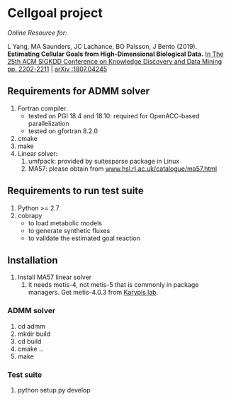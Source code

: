 # Cellgoal project

*Online Resource for:*

L Yang, MA Saunders, JC Lachance, BO Palsson, J Bento (2019). **Estimating Cellular Goals from High-Dimensional Biological Data.** 
[In The 25th ACM SIGKDD Conference on Knowledge Discovery and Data Mining pp. 2202-2211](https://doi.org/10.1145/3292500.3330775) | 
[arXiv :1807.04245](https://arxiv.org/abs/1807.04245)

## Requirements for ADMM solver
1. Fortran compiler.
	- tested on PGI 18.4 and 18.10: required for OpenACC-based parallelization
	- tested on gfortran 8.2.0
1. cmake
1. make
1. Linear solver:
	1. umfpack: provided by suitesparse package in Linux
	1. MA57: please obtain from www.hsl.rl.ac.uk/catalogue/ma57.html

## Requirements to run test suite
1. Python >= 2.7
1. cobrapy
	- to load metabolic models
	- to generate synthetic fluxes
	- to validate the estimated goal reaction
	
## Installation
1. Install MA57 linear solver
   1. it needs metis-4, not metis-5 that is commonly in package managers. Get metis-4.0.3 from [Karypis lab](http://glaros.dtc.umn.edu/gkhome/fsroot/sw/metis/OLD).

### ADMM solver
1. cd admm
1. mkdir build
1. cd build
1. cmake ..
1. make

### Test suite
1. python setup.py develop
